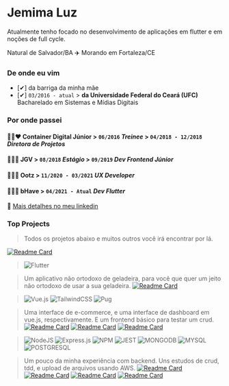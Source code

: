# Jemima Luz
Atualmente tenho focado no desenvolvimento de aplicações em flutter e em noções de full cycle.

Natural de Salvador/BA ✈️ Morando em Fortaleza/CE 

### De onde eu vim

- [✔] da barriga da minha mãe 
- [✔]  ```03/2016 - atual```  > **da Universidade Federal do Ceará (UFC)**  
Bacharelado em Sistemas e Mídias Digitais
 
### Por onde passei

#### 💙💚❤️ Container Digital Júnior  > ```06/2016```  *Treinee*  > ```04/2018 - 12/2018```  *Diretora de Projetos*
#### 🧡💜🧡 JGV > ``` 08/2018 ``` *Estágio*  > ``` 09/2019 ``` *Dev Frontend Júnior*
#### 💛🖤💛 Ootz > ``` 11/2020 - 03/2021 ``` *UX Developer* 
#### 🤍💙🤍 bHave > ``` 04/2021 - Atual ``` *Dev Flutter*

🔗  [Mais detalhes no meu linkedin](https://www.linkedin.com/in/jemluz/)

### Top Projects

> Todos os projetos abaixo e muitos outros você irá encontrar por lá.
> 
[![Readme Card](https://github-readme-stats.vercel.app/api/pin/?username=jemluz&repo=meindexe)](https://github.com/jemluz/meindexe) 

> ![Flutter](https://img.shields.io/badge/Flutter-%2302569B.svg?style=for-the-badge&logo=Flutter&logoColor=white) 

> Um aplicativo não ortodoxo de geladeira, para você que quer um jeito não ortodoxo de usar a sua geladeira. 
[![Readme Card](https://github-readme-stats.vercel.app/api/pin/?username=jemluz&repo=flutter-fridge)](https://github.com/jemluz/flutter-fridge)  

> ![Vue.js](https://img.shields.io/badge/vuejs-%2335495e.svg?style=for-the-badge&logo=vuedotjs&logoColor=%234FC08D) ![TailwindCSS](https://img.shields.io/badge/tailwindcss-%2338B2AC.svg?style=for-the-badge&logo=tailwind-css&logoColor=white) ![Pug](https://img.shields.io/badge/Pug-FFF?style=for-the-badge&logo=pug&logoColor=A86454)

> Uma interface de e-commerce, e uma interface de dashboard em vue.js, respectivamente. E um frontend básico para testar um crud.
[![Readme Card](https://github-readme-stats.vercel.app/api/pin/?username=jemluz&repo=letrun)](https://github.com/jemluz/letrun) [![Readme Card](https://github-readme-stats.vercel.app/api/pin/?username=jemluz&repo=clone-fxp)](https://github.com/jemluz/clone-fxp)
[![Readme Card](https://github-readme-stats.vercel.app/api/pin/?username=jemluz&repo=front-perguntas)](https://github.com/jemluz/front-perguntas)

> ![NodeJS](https://img.shields.io/badge/node.js-%2343853D.svg?style=for-the-badge&logo=node.js&logoColor=white) ![Express.js](https://img.shields.io/badge/express.js-%23404d59.svg?style=for-the-badge&logo=express&logoColor=%2361DAFB) ![NPM](https://img.shields.io/badge/NPM-%23000000.svg?style=for-the-badge&logo=npm&logoColor=white) ![JEST](https://img.shields.io/badge/Jest-C21325?style=for-the-badge&logo=jest&logoColor=white) ![MONGODB](https://img.shields.io/badge/MongoDB-4EA94B?style=for-the-badge&logo=mongodb&logoColor=white) ![MYSQL](https://img.shields.io/badge/MySQL-00000F?style=for-the-badge&logo=mysql&logoColor=white) ![POSTGRESQL](https://img.shields.io/badge/PostgreSQL-316192?style=for-the-badge&logo=postgresql&logoColor=white) 

> Um pouco da minha experiência com backend. Uns estudos de crud, tdd, e upload de arquivos usando AWS.
[![Readme Card](https://github-readme-stats.vercel.app/api/pin/?username=jemluz&repo=upload-arquivos-back)](https://github.com/jemluz/upload-arquivos-back)
[![Readme Card](https://github-readme-stats.vercel.app/api/pin/?username=jemluz&repo=crud-perguntas)](https://github.com/jemluz/crud-perguntas)
[![Readme Card](https://github-readme-stats.vercel.app/api/pin/?username=jemluz&repo=tdd)](https://github.com/jemluz/tdd)
[![Readme Card](https://github-readme-stats.vercel.app/api/pin/?username=jemluz&repo=estudo-crud)](https://github.com/jemluz/estudo-crud)
